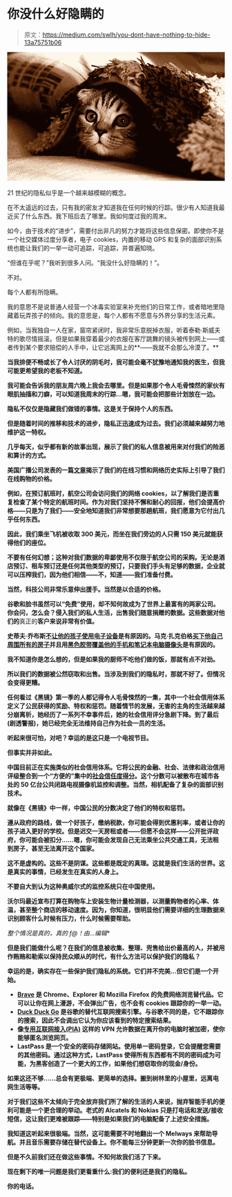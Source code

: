 # 你没什么好隐瞒的

> 原文：<https://medium.com/swlh/you-dont-have-nothing-to-hide-13a75751b06>

![](img/103b904060383cc51f80b11f58913311.png)

21 世纪的隐私似乎是一个越来越模糊的概念。

在不太遥远的过去，只有我的密友才知道我在任何时候的行踪。很少有人知道我最近买了什么东西。我下班后去了哪里。我如何度过我的周末。

如今，由于技术的“进步”，需要付出非凡的努力才能将这些信息保密。即使你不是一个社交媒体过度分享者，电子 cookies，内置的移动 GPS 和复杂的面部识别系统也能让我们的一举一动可追踪，可追踪，并普遍知晓。

“但谁在乎呢？”我听到很多人问。“我没什么好隐瞒的！”。

不对。

每个人都有所隐瞒。

我的意思不是说普通人经营一个冰毒实验室来补充他们的日常工作，或者暗地里隐藏着玩弄孩子的倾向。我的意思是，每个人都有不愿意与外界分享的生活元素。

例如，当我独自一人在家，窗帘紧闭时，我非常乐意脱掉衣服，听着泰勒·斯威夫特的歌尽情摇滚。但是如果我穿着最少的衣服在客厅跳舞的镜头被传到网上——或者传到某个要求赔偿的人手中，让它远离网上的**——我就不会那么冷漠了。**

**当我排便不畅或长了令人讨厌的阴毛时，我可能会毫不犹豫地通知我的医生，但我可能更希望我的老板不知道。**

**我可能会告诉我的朋友周六晚上我会去哪里。但是如果那个令人毛骨悚然的家伙有眼肌抽搐和刀癖，可以知道我周末的行踪…嗯，我可能会把那些计划放在一边。**

**隐私不仅仅是隐藏我们做错的事情。这是关于保持个人的东西。**

**但是随着时间的推移和技术的进步，隐私正迅速成为过去。我们必须越来越努力地维护这一特权。**

**几乎每天，似乎都有新的故事出现，展示了我们的私人信息被用来对付我们的险恶和算计的方式。**

**美国广播公司发表的一篇[文章](http://www.abc.net.au/news/2018-10-09/why-your-airfare-cost-more-than-the-person-sitting-next-to-you/10350700)揭示了我们的在线习惯和网络历史实际上引导了我们在线购物的价格。**

**例如，在预订航班时，航空公司会访问我们的网络 cookies，以了解我们是否重复检查了某个特定的航班时间。作为对我们坚持不懈和耐心的回报，他们会提高价格——只是为了我们——安全地知道我们非常想要那趟航班，我们愿意为它付出几乎任何东西。**

**因此，我们乘坐飞机被收取 300 美元，而坐在我们旁边的人只需 150 美元就能获得他们的座位。**

**不要有任何幻想；这种对我们数据的卑鄙使用不仅限于航空公司的采购。无论是酒店预订、租车预订还是任何其他类型的预订，只要我们手头有足够的数据，企业就可以压榨我们，因为他们相信——不，**知道**——我们准备付费。**

**当然，科技公司非常乐意伸出援手。当然是以合适的价格。**

**谷歌和脸书虽然可以“免费”使用，却不知何故成为了世界上最富有的两家公司。你会问，怎么会？侵入我们的私人生活，出售我们随意捐赠的数据。这些数据对他们的**真正的**客户来说非常有价值。**

**史蒂夫·乔布斯[不让他的孩子使用电子设备](https://www.nytimes.com/2014/09/11/fashion/steve-jobs-apple-was-a-low-tech-parent.html)是有原因的。马克·扎克伯格[买下他自己周围所有的房子](https://www.businessinsider.com.au/mark-zuckerberg-buys-4-homes-for-privacy-2013-10?r=US&IR=T)并且用[黑色胶带覆盖他的手机和笔记本电脑摄像头](https://www.nytimes.com/2016/06/23/technology/personaltech/mark-zuckerberg-covers-his-laptop-camera-you-should-consider-it-too.html)是有原因的。**

**我不知道你是怎么想的，但是如果我的厨师不吃他们做的饭，那就有点不对劲。**

**所以我们的数据被公然窃取和出售。当涉及到我们的隐私时，那就不好了。但情况会变得更糟。**

**任何看过《黑镜》第一季的人都记得令人毛骨悚然的一集，其中一个社会信用体系定义了公民获得的奖励、特权和惩罚。随着情节的发展，无害的主角的生活越来越分崩离析，她经历了一系列不幸事件后，她的社会信用评分急剧下降。到了最后(剧透警报)，她已经完全无法维持自己作为社会一员的生活。**

**听起来很可怕，对吧？幸运的是这只是一个电视节目。**

**但事实并非如此。**

**中国目前正在实施类似的社会信用体系。它将公民的金融、社会、法律和政治信用评级整合到一个“方便的”集中的[社会信任度得分](https://www.businessinsider.com.au/china-social-credit-score-like-black-mirror-2016-10?r=US&IR=T)。这个分数可以被散布在城市各处的 50 亿台公共闭路电视摄像机监控和调整。当然，相机配备了复杂的面部识别技术。**

**就像在《黑镜》中一样，中国公民的分数决定了他们的特权和惩罚。**

**遵从政府的路线，做一个好孩子，缴纳税款，你可能会得到优惠利率，或者让你的孩子进入更好的学校。但是迟交一天房租或者——但愿不会这样——公开批评政府，你可能会被扣分……嗯，你可能会发现自己无法乘坐公共交通工具，无法租到房子，甚至无法离开这个国家。**

**这不是虚构的。这些不是阴谋。这些都是既定的真理。这就是我们生活的世界。这是真实的事情，已经发生在真实的人身上。**

**不要自大到认为这种奥威尔式的监控系统只在中国使用。**

**沃尔玛最近宣布打算在购物车上安装生物计量检测器，以测量购物者的心率、体温，甚至整个商店的移动速度。因为，你知道，很明显他们需要详细的生理数据来识别顾客什么时候有压力，什么时候需要帮助。**

**整个情况是真的，真的 f*@！由…编辑**

**但是我们能做什么呢？在我们的信息被收集、整理、兜售给出价最高的人，并被用作贿赂和勒索以保持民众顺从的时代，有什么方法可以保护我们的隐私？**

**幸运的是，确实存在一些保护我们隐私的系统。它们并不完美…但它们是一个开始。**

*   **[Brave](https://brave.com/) 是 Chrome、Explorer 和 Mozilla Firefox 的免费网络浏览替代品。它可以让你在网上漫游，不会弹出广告，也不会有 cookies 跟踪你的一举一动。**
*   **[Duck Duck Go](https://duckduckgo.com/) 是谷歌的替代互联网搜索引擎。与谷歌不同的是，它不跟踪你的搜索，因此不会调出它认为你应该看到的特定搜索结果。**
*   **像[专用互联网接入(PIA)](https://www.privateinternetaccess.com/) 这样的 VPN 允许数据在离开你的电脑时被加密，使你能够匿名浏览网页。**
*   **LastPass 是一个安全的密码存储网站。使用单一密码登录，它会提醒您需要的其他密码。通过这种方式，LastPass 使得所有东西都有不同的密码成为可能，为黑客创造了一个更大的工作，如果他们想窃取你的现金/身份。**

**如果这还不够……总会有更极端、更简单的选择。搬到树林里的小屋里，远离电网生活等等。**

**对于我们这些不太倾向于完全放弃我们所了解的生活的人来说，抛弃智能手机的便利可能是一个更合理的举动。老式的 Alcatels 和 Nokias 只是打电话和发送/接收短信，这让我们更难被跟踪——特别是如果我们的电脑配备了上述安全措施。**

**我知道这听起来很极端。当然，这可能需要不时地翻出一个 Melways 来帮助导航。并且音乐需要存储在替代设备上。你不能每三分钟更新一次你的脸书信息。**

**但是不久前我们还在做这些事情。不知何故我们活了下来。**

**现在剩下的唯一问题是我们更看重什么:我们的便利还是我们的隐私。**

**你的电话。**